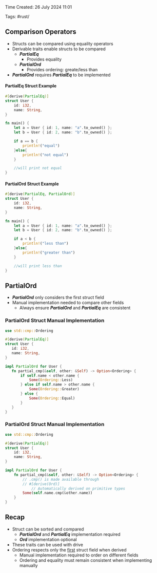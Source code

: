 Time Created: 26 July 2024 11:01

Tags: #rust/

## Comparison Operators

- Structs can be compared using equality operators
- Derivable traits enable structs to be compared
	- ***PartialEq***
		- Provides equality
	- ***PartialOrd***
		- Provides ordering: greate/less than
- ***PartialOrd*** requires ***PartialEq*** to be implemented

#### PartialEq Struct Example
```rust
#[derive(PartialEq)]
struct User {
	id: i32,
	name: String,
}

fn main() {
	let a = User { id: 1, name: "a".to_owned() };
	let b = User { id: 2, name: "b".to_owned() };

	if a == b {
		println!("equal")
	}else{
		println!("not equal")
	}

	//will print not equal
}
```

#### PartialOrd Struct Example
```rust
#[derive(PartialEq, PartialOrd)]
struct User {
	id: i32,
	name: String,
}

fn main() {
	let a = User { id: 1, name: "a".to_owned() };
	let b = User { id: 2, name: "b".to_owned() };

	if a < b {
		println!("less than")
	}else{
		println!("greater than")
	}

	//will print less than
}
```
## PartiaIOrd

- ***PartialOrd*** only considers the first struct field
- Manual implementation needed to compare other fields
	- Always ensure ***PartialOrd*** and ***PartialEq*** are consistent
### PartialOrd Struct Manual Implementation
 ```rust
use std::cmp::Ordering

#[derive(PartialEq)]
struct User {
	id: i32,
	name: String,
}

impl PartialOrd for User {
	fn partial_cmp(&self, other: &Self) -> Option<Ordering> {
		if self.name < other.name {
			Some(Ordering::Less)
		} else if self.name > other.name {
			Some(Ordering::Greater)
		} else {
			Some(Ordering::Equal)
		}
	}
}
```

### PartialOrd Struct Manual Implementation
```rust
use std::cmp::Ordering

#[derive(PartialEq)]
struct User {
	id: i32,
	name: String,
}

impl PartialOrd for User {
	fn partial_cmp(&self, other: &Self) -> Option<Ordering> {
		// .cmp() is made available through
		// #[derive(Ord)]
			// Automatically derived on primitive types
		Some(self.name.cmp(&other.name))
	}
}

```
## Recap

- Struct can be sorted and compared
	- ***PartialOrd*** and ***PartialEq*** implementation required
	- ***Ord*** implementation optional
- These traits can be used with drive
- Ordering respects only the <u>first</u> struct field when derived
	- Manual implementation required to order on different fields
	- Ordering and equality must remain consistent when implementing manually

